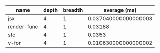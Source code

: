 | name        | depth | breadth | average (ms)         |
| ----------- | ----- | ------- | -------------------- |
| jsx         | 4     | 1       | 0.037040000000000003 |
| render-func | 4     | 1       | 0.03188              |
| sfc         | 4     | 1       | 0.0353               |
| v-for       | 4     | 1       | 0.010630000000000002 |